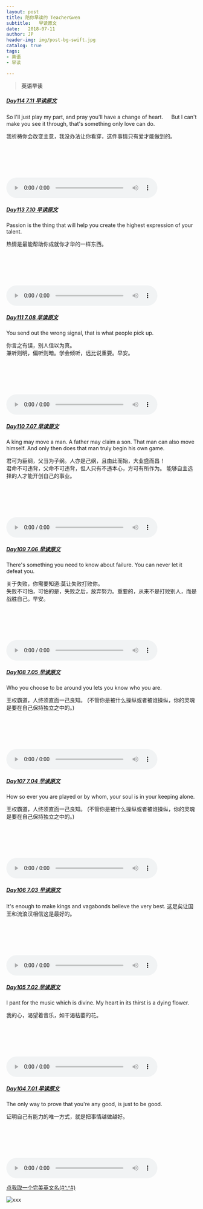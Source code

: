 ```yaml
---
layout: post
title: 陪你早读的 TeacherGwen
subtitle:   早读原文
date:   2018-07-11
author: JP
header-img: img/post-bg-swift.jpg
catalog: true
tags:
- 英语
- 早读

---
```


>  **英语早读**


##### [Day114 7.11 早读原文](https://mp.weixin.qq.com/s/d1bFrpUQgjy8aEMyzrQO5A)
So I'll just play my part, and pray you'll have a change of heart. 　
But I can't make you see it through, that's something only love can do. 

我祈祷你会改变主意，我没办法让你看穿，这件事情只有爱才能做到的。

<audio style="height:140;width:400;" controls="controls" src="https://res.wx.qq.com/voice/getvoice?mediaid=MzI4OTAyODUxNF8yNjUzNTE0OTE2">
</audio>

##### [Day113 7.10 早读原文](https://mp.weixin.qq.com/s/cGOuRmJXSnn9NZDw-23C6g)
Passion is the thing that will help you create the highest expression of your talent.

热情是最能帮助你成就你才华的一样东西。

<audio style="height:140;width:400;" controls="controls" src="https://res.wx.qq.com/voice/getvoice?mediaid=MzI4OTAyODUxNF8yNjUzNTE0OTA3">
</audio>


##### [Day111 7.08 早读原文](https://mp.weixin.qq.com/s/4obuPfRIpmHyo4bBmvh1ng)
You send out the wrong signal, that is what people pick up.

你言之有误，别人信以为真。<br>
兼听则明，偏听则暗。学会倾听，远比说重要。早安。

<audio style="height:140;width:400;" controls="controls" src="https://res.wx.qq.com/voice/getvoice?mediaid=MzI4OTAyODUxNF8yNjUzNTE0ODM2">
</audio>

##### [Day110 7.07 早读原文](https://mp.weixin.qq.com/s/v2wSdiOVcxKFuyGX5ChX7w)
A king may move a man. A father may claim a son. That man can also move himself. And only then does that man truly begin his own game. 

君可为臣纲，父当为子纲。人亦是己纲，且由此而始，大业盛而昌！<br>
君命不可违背，父命不可违背，但人只有不违本心，方可有所作为。
能够自主选择的人才能开创自己的事业。

<audio style="height:140;width:400;" controls="controls" src="https://res.wx.qq.com/voice/getvoice?mediaid=MzI4OTAyODUxNF8yNjUzNTE0ODI3">
</audio>

##### [Day109 7.06 早读原文](https://mp.weixin.qq.com/s/eirsNgjPd0nEaB1UBABIsw)
There's something you need to know about failure. You can never let it defeat you.

关于失败，你需要知道:莫让失败打败你。<br>
失败不可怕，可怕的是，失败之后，放弃努力。重要的，从来不是打败别人，而是战胜自己。早安。

<audio style="height:140;width:400;" controls="controls" src="https://res.wx.qq.com/voice/getvoice?mediaid=MzI4OTAyODUxNF8yNjUzNTE0ODEx">
</audio>

##### [Day108 7.05 早读原文](https://mp.weixin.qq.com/s/fpcK2b6FhdQwGGPcQefU2Q)
Who you choose to be around you lets you know who you are.

王权霸道，人终须直面一己良知。
(不管你是被什么操纵或者被谁操纵，你的灵魂是要在自己保持独立之中的。)

<audio style="height:140;width:400;" controls="controls" src="https://res.wx.qq.com/voice/getvoice?mediaid=MzI4OTAyODUxNF8yNjUzNTE0Nzk0">
</audio>

##### [Day107 7.04 早读原文](https://mp.weixin.qq.com/s/2UN_u-jcaJHw6bu2j_ey7g)
How so ever you are played or by whom, your soul is in your keeping alone.

王权霸道，人终须直面一己良知。
(不管你是被什么操纵或者被谁操纵，你的灵魂是要在自己保持独立之中的。)

<audio style="height:140;width:400;" controls="controls" src="https://res.wx.qq.com/voice/getvoice?mediaid=MzI4OTAyODUxNF8yNjUzNTE0Nzk0">
</audio>

##### [Day106 7.03 早读原文](https://mp.weixin.qq.com/s/urkDRLv7kxFpsWtOVKxysg)
It's enough to make kings and vagabonds believe the very best.
这足矣让国王和流浪汉相信这是最好的。

<audio style="height:140;width:400;" controls="controls" src="https://res.wx.qq.com/voice/getvoice?mediaid=MzI4OTAyODUxNF8yNjUzNTE0Nzcw">
</audio>

##### [Day105 7.02 早读原文](https://mp.weixin.qq.com/s/Kdat8sUg6mmE0LEI9u_HzA)
I pant for the music which is divine. My heart in its thirst is a dying flower.

我的心，渴望着音乐，如干渴枯萎的花。

<audio style="height:140;width:400;" controls="controls" src="https://res.wx.qq.com/voice/getvoice?mediaid=MzI4OTAyODUxNF8yNjUzNTE0NzU3">
</audio>

##### [Day104 7.01 早读原文](https://mp.weixin.qq.com/s/jq3mKjqDxLXAblaQWGOqiA)
The only way to prove that you're any good, is just to be good.

证明自己有能力的唯一方式，就是把事情越做越好。

<audio style="height:140;width:400;" controls="controls" src="https://res.wx.qq.com/voice/getvoice?mediaid=MzI4OTAyODUxNF8yNjUzNTE0NzAw">
</audio>

[点我取一个完美英文名(#^.^#)](http://ename.shanbay.com.cn)

![xxx](http://img07.tooopen.com/images/20170316/tooopen_sy_201956178977.jpg)